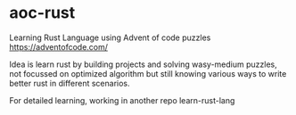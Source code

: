 # aoc-rust
Learning Rust Language using Advent of code puzzles
https://adventofcode.com/

Idea is learn rust by building projects and solving wasy-medium puzzles, not focussed on optimized algorithm but still knowing various ways to write better rust in different scenarios.

For detailed learning, working in another repo
 learn-rust-lang